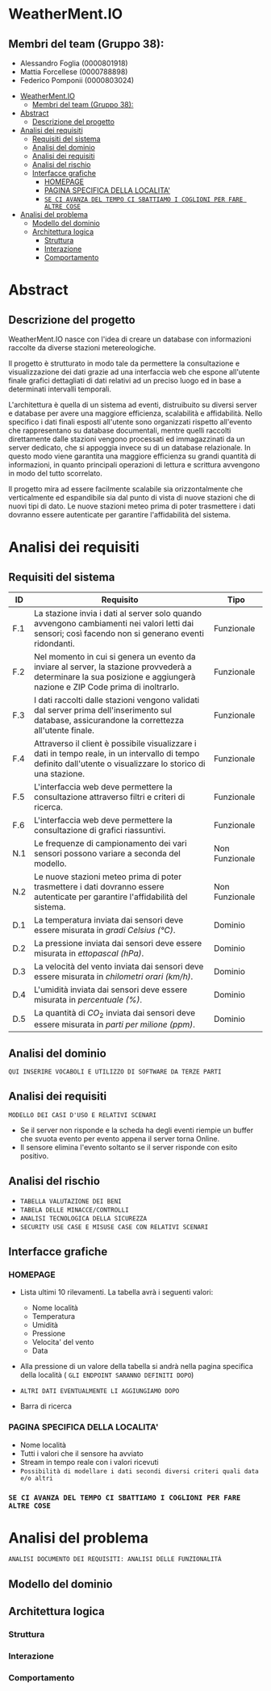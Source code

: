 # WeatherMent.IO
## Membri del team (Gruppo 38):
-   Alessandro Foglia (0000801918)
-   Mattia Forcellese (0000788898)
-   Federico Pomponii (0000803024)
  
<P style='page-break-before: always'>

- [WeatherMent.IO](#weathermentio)
  - [Membri del team (Gruppo 38):](#membri-del-team-gruppo-38)
- [Abstract](#abstract)
  - [Descrizione del progetto](#descrizione-del-progetto)
- [Analisi dei requisiti](#analisi-dei-requisiti)
  - [Requisiti del sistema](#requisiti-del-sistema)
  - [Analisi del dominio](#analisi-del-dominio)
  - [Analisi dei requisiti](#analisi-dei-requisiti-1)
  - [Analisi del rischio](#analisi-del-rischio)
  - [Interfacce grafiche](#interfacce-grafiche)
    - [HOMEPAGE](#homepage)
    - [PAGINA SPECIFICA DELLA LOCALITA'](#pagina-specifica-della-localita)
    - [`SE CI AVANZA DEL TEMPO CI SBATTIAMO I COGLIONI PER FARE ALTRE COSE`](#se-ci-avanza-del-tempo-ci-sbattiamo-i-coglioni-per-fare-altre-cose)
- [Analisi del problema](#analisi-del-problema)
  - [Modello del dominio](#modello-del-dominio)
  - [Architettura logica](#architettura-logica)
    - [Struttura](#struttura)
    - [Interazione](#interazione)
    - [Comportamento](#comportamento)

<P style='page-break-before: always'>

# Abstract
## Descrizione del progetto

WeatherMent.IO nasce con l'idea di creare un database con informazioni raccolte da diverse stazioni metereologiche.


Il progetto è strutturato in modo tale da permettere la consultazione e visualizzazione dei dati grazie ad una interfaccia web che espone all'utente finale grafici dettagliati di dati relativi ad un preciso luogo ed in base a determinati intervalli temporali.


L'architettura è quella di un sistema ad eventi, distruibuito su diversi server e database per avere una maggiore efficienza, scalabilità e affidabilità.
Nello specifico i dati finali esposti all'utente sono organizzati rispetto all'evento che rappresentano su database documentali, mentre quelli raccolti direttamente dalle stazioni vengono processati ed immagazzinati da un server dedicato, che si appoggia invece su di un database relazionale. In questo modo viene garantita una maggiore efficienza su grandi quantità di informazioni, in quanto principali operazioni di lettura e scrittura avvengono in modo del tutto scorrelato.


Il progetto mira ad essere facilmente scalabile sia orizzontalmente che verticalmente ed espandibile sia dal punto di vista di nuove stazioni che di nuovi tipi di dato. Le nuove stazioni meteo prima di poter trasmettere i dati dovranno essere autenticate per garantire l'affidabilità del sistema. 


<P style='page-break-before: always'>

# Analisi dei requisiti

## Requisiti del sistema
ID  | Requisito | Tipo
-|-|-
F.1 | La stazione invia i dati al server solo quando avvengono cambiamenti nei valori letti dai sensori; così facendo non si generano eventi ridondanti.  | Funzionale
F.2 | Nel momento in cui si genera un evento da inviare al server, la stazione provvederà a determinare la sua posizione e aggiungerà nazione e ZIP Code prima di inoltrarlo. | Funzionale
F.3 | I dati raccolti dalle stazioni vengono validati dal server prima dell'inserimento sul database, assicurandone la correttezza all'utente finale. | Funzionale
F.4 | Attraverso il client è possibile visualizzare i dati in tempo reale, in un intervallo di tempo definito dall'utente o visualizzare lo storico di una stazione. | Funzionale
F.5 | L'interfaccia web deve permettere la consultazione attraverso filtri e criteri di ricerca. | Funzionale
F.6 | L'interfaccia web deve permettere la consultazione di grafici riassuntivi. | Funzionale
N.1 | Le frequenze di campionamento dei vari sensori possono variare a seconda del modello. | Non Funzionale
N.2 | Le nuove stazioni meteo prima di poter trasmettere i dati dovranno essere autenticate per garantire l'affidabilità del sistema. | Non Funzionale
D.1 | La temperatura inviata dai sensori deve essere misurata in *gradi Celsius (°C)*. | Dominio
D.2 | La pressione inviata dai sensori deve essere misurata in *ettopascal (hPa)*. | Dominio
D.3 | La velocità del vento inviata dai sensori deve essere misurata in *chilometri orari (km/h)*. | Dominio
D.4 | L'umidità inviata dai sensori deve essere misurata in *percentuale (%)*. | Dominio
D.5 | La quantità di *CO*$_2$ inviata dai sensori deve essere misurata in *parti per milione (ppm)*. | Dominio 

<P style='page-break-before: always'>

## Analisi del dominio
`QUI INSERIRE VOCABOLI E UTILIZZO DI SOFTWARE DA TERZE PARTI`

<P style='page-break-before: always'>

## Analisi dei requisiti
`MODELLO DEI CASI D'USO E RELATIVI SCENARI`
- Se il server non risponde e la scheda ha degli eventi riempie un buffer che svuota evento per evento appena il server torna Online.
- Il sensore elimina l'evento soltanto se il server risponde con esito positivo.

<P style='page-break-before: always'>

## Analisi del rischio
-   `TABELLA VALUTAZIONE DEI BENI`
-   `TABELA DELLE MINACCE/CONTROLLI`
-   `ANALISI TECNOLOGICA DELLA SICUREZZA`
-   `SECURITY USE CASE E MISUSE CASE CON RELATIVI SCENARI`

<P style='page-break-before: always'>

## Interfacce grafiche
### HOMEPAGE
-   Lista ultimi 10 rilevamenti. La tabella avrà i seguenti valori:
    -   Nome località
    -   Temperatura
    -   Umidità
    -   Pressione
    -   Velocita' del vento
    -   Data

- Alla pressione di un valore della tabella si andrà nella pagina specifica della località (
 `GLI ENDPOINT SARANNO DEFINITI DOPO`)

 - `ALTRI DATI EVENTUALMENTE LI AGGIUNGIAMO DOPO`
  
-   Barra di ricerca

### PAGINA SPECIFICA DELLA LOCALITA'
-   Nome località
-   Tutti i valori che il sensore ha avviato
-   Stream in tempo reale con i valori ricevuti
-   `Possibilità di modellare i dati secondi diversi criteri quali data e/o altri`

### `SE CI AVANZA DEL TEMPO CI SBATTIAMO I COGLIONI PER FARE ALTRE COSE`

<P style='page-break-before: always'>

# Analisi del problema
`ANALISI DOCUMENTO DEI REQUISITI: ANALISI DELLE FUNZIONALITÀ`

<P style='page-break-before: always'>

## Modello del dominio

<P style='page-break-before: always'>

## Architettura logica

<P style='page-break-before: always'>

### Struttura

<P style='page-break-before: always'>

### Interazione

<P style='page-break-before: always'>

### Comportamento

<P style='page-break-before: always'>
